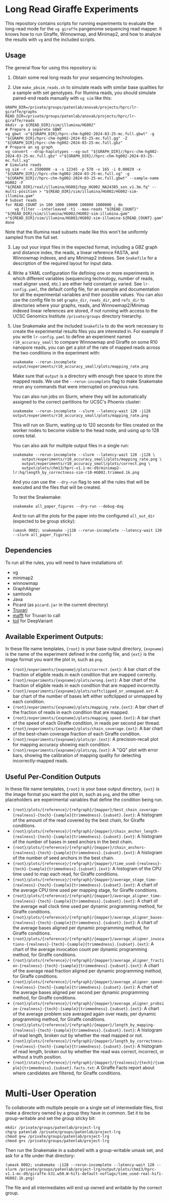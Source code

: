# Long Read Giraffe Experiments

This repository contains scripts for running experiments to evaluate the long-read mode for the `vg giraffe` pangenome sequencing read mapper. It knows how to run Giraffe, Winnowmap, and Minimap2, and how to analyze the results with `vg` and the included scripts.

## Usage

The general flow for using this repository is:

1. Obtain some real long reads for your sequencing technologies.

2. Use `make_pbsim_reads.sh` to simulate reads with similar base qualities for a sample with set genotypes. For Illumina reads, you should simulate paired-end reads manually with `vg sim` like this:

```
GRAPH_DIR=/private/groups/patenlab/anovak/projects/hprc/lr-giraffe/graphs
READ_DIR=/private/groups/patenlab/anovak/projects/hprc/lr-giraffe/reads
mkdir -p ${READ_DIR}/sim/illumina/HG002"
# Prepare a separete GBWT
vg gbwt -o"${GRAPH_DIR}/hprc-chm-hg002-2024-03-25-mc.full.gbwt" -g "${GRAPH_DIR}/hprc-chm-hg002-2024-03-25-mc.full.gg" -Z "${GRAPH_DIR}/hprc-chm-hg002-2024-03-25-mc.full.gbz"
# Prepare an xg graph
vg convert --drop-haplotypes --xg-out "${GRAPH_DIR}//hprc-chm-hg002-2024-03-25-mc.full.gbz" >"${GRAPH_DIR}//hprc-chm-hg002-2024-03-25-mc.full.xg"
# Simulate reads
vg sim -r -n 2500000 -a -s 12345 -p 570 -v 165 -i 0.00029 -x "${GRAPH_DIR}//hprc-chm-hg002-2024-03-25-mc.full.xg" -g "${GRAPH_DIR}//hprc-chm-hg002-2024-03-25-mc.full.gbwt" --sample-name HG002 -F "${READ_DIR}/real/illumina/HG002/hpp_HG002_NA24385_son_v1.3m.fq" --multi-position > "${READ_DIR}/sim/illumina/HG002/HG002-sim-illumina.gam"
# Subset reads
for READ_COUNT in 100 1000 10000 100000 1000000 ; do
    vg filter --interleaved -t1 --max-reads "${READ_COUNT}" "${READ_DIR}/sim/illumina/HG002/HG002-sim-illumina.gam" >"${READ_DIR}/sim/illumina/HG002/HG002-sim-illumina-${READ_COUNT}.gam"
done
```

Note that the Illumina read subsets made like this won't be uniformly sampled from the full set.

3. Lay out your input files in the expected format, including a GBZ graph and distance index, the reads, a linear reference FASTA, and Winnowmap indexes, and any Minimap2 indexes. See `Snakefile` for a description of the required layout for input data.

4. Write a YAML configuration file defining one or more experiments in which different variables (sequencing technology, number of reads, read aligner used, etc.) are either held constant or varied. See `lr-config.yaml`, the default config file, for an example and documentation for all the experimental variables and their possible values. You can also use the config file to set `graphs_dir`, `reads_dir`, and `refs_dir` to directories where your graphs, reads, and Winnowmap2/Minimap indexed linear references are stored, if not running with access to the UCSC Genomics Institute `/private/groups` directory hierarchy. 

5. Use Snakemake and the included `Snakefile` to do the work necessary to create the experimental results files you are interested in. For example if you write `lr-config.yaml` to define an experiment named `r10_accuracy_small` to compare Winnowmap and Giraffe on some R10 nanopore reads, you can get a plot of the rate of mapped reads across the two conditions in the experiment with:

    ```
    snakemake --rerun-incomplete output/experiments/r10_accuracy_small/plots/mapping_rate.png
    ```

    Make sure that `output` is a directory with enough free space to store the mapped reads. We use the `--rerun-incomplete` flag to make Snakemake rerun any commands that were interrupted on previous runs.

    You can also run jobs on Slurm, where they will be automatically assigned to the correct partitions for UCSC's Phoenix cluster:

    ```
    snakemake --rerun-incomplete --slurm --latency-wait 120 -j128 output/experiments/r10_accuracy_small/plots/mapping_rate.png
    ```

    This will run on Slurm, waiting up to 120 seconds for files created on the worker nodes to become visible to the head node, and using up to 128 cores total.

    You can also ask for multiple output files in a single run:

    ```
    snakemake --rerun-incomplete --slurm --latency-wait 120 -j128 \
        output/experiments/r10_accuracy_small/plots/mapping_rate.png \
        output/experiments/r10_accuracy_small/plots/correct.png \
        output/plots/chm13/hprc-v1.1-mc-d9/minimap2-lr:hq/length_by_correctness-sim-r10-HG002.trimmed.1k.png
    ```

    And you can use the `--dry-run` flag to see all the rules that will be executed and the files that will be created.

    To test the Snakemake:

    ```
    snakemake all_paper_figures --dry-run --debug-dag
    ```

    And to run all the plots for the paper into the configured `all_out_dir` (expected to be group sticky):

    ```
    (umask 0002; snakemake -j128 --rerun-incomplete --latency-wait 120 --slurm all_paper_figures)
    ```

## Dependencies

To run all the rules, you will need to have installations of:

* vg
* minimap2
* winnowmap
* GraphAligner
* samtools
* Java
* Picard (as `picard.jar` in the current directory)
* [Truvari](https://github.com/ACEnglish/truvari)
* [mafft](https://mafft.cbrc.jp/alignment/software/installation_without_root.html) for Truvari to call
* [toil](https://github.com/DataBiosphere/toil) for DeepVariant

## Available Experiment Outputs:

In these file name templates, `{root}` is your base output directory, `{expname}` is the name of the experiment defined in the config file, and `{ext}` is the image format you want the plot in, such as `png`.

* `{root}/experiments/{expname}/plots/correct.{ext}`: A bar chart of the fraction of eligible reads in each condition that are mapped correctly.
* `{root}/experiments/{expname}/plots/wrong.{ext}`: A bar chart of the fraction of eligible reads in each condition that are mapped incorrectly.
* `{root}/experiments/{expname}/plots/softclipped_or_unmapped.ext`: A bar chart of the number of bases left either softclipped or unmapped by each condition.
* `{root}/experiments/{expname}/plots/mapping_rate.{ext}`: A bar chart of the fraction of reads in each condition that are mapped.
* `{root}/experiments/{expname}/plots/mapping_speed.{ext}`: A bar chart of the speed of each Giraffe condition, in reads per second per thread.
* `{root}/experiments/{expname}/plots/chain_coverage.{ext}`: A bar chart of the best-chain coverage fraction of each Giraffe condition.
* `{root}/experiments/{expname}/plots/pr.{ext}`: A precision-recall plot for mapping accuracy showing each condition.
* `{root}/experiments/{expname}/plots/qq.{ext}`: A "QQ" plot with error bars, showing the calibration of mapping quality for detecting incorrectly-mapped reads.

## Useful Per-Condition Outputs

In these file name templates, `{root}` is your base output directory, `{ext}` is the image format you want the plot in, such as `png`, and the other placeholders are experimental variables that define the condition being run.

* `{root}/plots/{reference}/{refgraph}/{mapper}/best_chain_coverage-{realness}-{tech}-{sample}{trimmedness}.{subset}.{ext}`: A histogram of the amount of the read covered by the best chain, for Giraffe conditions.
* `{root}/plots/{reference}/{refgraph}/{mapper}/chain_anchor_length-{realness}-{tech}-{sample}{trimmedness}.{subset}.{ext}`: A histogram of the number of bases in seed anchors in the best chain.
* `{root}/plots/{reference}/{refgraph}/{mapper}/chain_anchors-{realness}-{tech}-{sample}{trimmedness}.{subset}.{ext}`: A histogram of the number of seed anchors in the best chain.
* `{root}/plots/{reference}/{refgraph}/{mapper}/time_used-{realness}-{tech}-{sample}{trimmedness}.{subset}.{ext}`: A histogram of the CPU time used to map each read, for Giraffe conditions.
* `{root}/plots/{reference}/{refgraph}/{mapper}/average_stage_time-{realness}-{tech}-{sample}{trimmedness}.{subset}.{ext}`: A chart of the average CPU time used per mapping stage, for Giraffe conditions.
* `{root}/plots/{reference}/{refgraph}/{mapper}/average_aligner_time-{realness}-{tech}-{sample}{trimmedness}.{subset}.{ext}`: A chart of the average wall clock time used per dynamic programming method, for Giraffe conditions.
* `{root}/plots/{reference}/{refgraph}/{mapper}/average_aligner_bases-{realness}-{tech}-{sample}{trimmedness}.{subset}.{ext}`: A chart of the average bases aligned per dynamic programming method, for Giraffe conditions.
* `{root}/plots/{reference}/{refgraph}/{mapper}/average_aligner_invocations-{realness}-{tech}-{sample}{trimmedness}.{subset}.{ext}`: A chart of the average invocation count per dynamic programming method, for Giraffe conditions.
* `{root}/plots/{reference}/{refgraph}/{mapper}/average_aligner_fraction-{realness}-{tech}-{sample}{trimmedness}.{subset}.{ext}`: A chart of the average read fraction aligned per dynamic programming method, for Giraffe conditions.
* `{root}/plots/{reference}/{refgraph}/{mapper}/average_aligner_speed-{realness}-{tech}-{sample}{trimmedness}.{subset}.{ext}`: A chart of the average bases aligned per second per dynamic programming method, for Giraffe conditions.
* `{root}/plots/{reference}/{refgraph}/{mapper}/average_aligner_probsize-{realness}-{tech}-{sample}{trimmedness}.{subset}.{ext}`: A chart of the average problem size averaged again over reads, per dynamic programming method, for Giraffe conditions.
* `{root}/plots/{reference}/{refgraph}/{mapper}/length_by_mapping-{realness}-{tech}-{sample}{trimmedness}.{subset}.{ext}`: A histogram of read length, broken out by whether the read mapped or not.
* `{root}/plots/{reference}/{refgraph}/{mapper}/length_by_correctness-{realness}-{tech}-{sample}{trimmedness}.{subset}.{ext}`: A histogram of read length, broken out by whether the read was correct, incorrect, or without a truth position.
* `{root}/stats/{reference}/{refgraph}/{mapper}/{realness}/{tech}/{sample}{trimmedness}.{subset}.facts.txt`: A Giraffe Facts report about where candidates are filtered, for Giraffe conditions.

# Multi-User Operation

To collaborate with multiple people on a single set of intermediate files, first make a directory owned by a group they have in common. Set it to be group-writable and set the group sticky bit:
```
mkdir /private/groups/patenlab/project-lrg
chgrp patenlab /private/groups/patenlab/project-lrg
chmod g+w /private/groups/patenlab/project-lrg
chmod g+s /private/groups/patenlab/project-lrg
```

Then run the Snakemake in a subshell with a group-writable umask set, and ask for a file under that directory:
```
(umask 0002; snakemake -j128 --rerun-incomplete --latency-wait 120 --slurm /private/groups/patenlab/project-lrg/output/plots/chm13/hprc-v1.1-mc-d9/giraffe-k31.w50.W-hifi-default-noflags/time_used-real-hifi-HG002.1k.png)
```

The file and all intermediates will end up owned and writable by the correct group.


